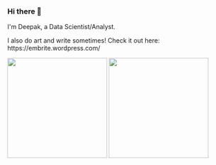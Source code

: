 ### Hi there 👋

I'm Deepak, a Data Scientist/Analyst.<br>

<p> I also do art and write sometimes! Check it out here: https://embrite.wordpress.com/</p>

<span><a href='https://github.com/D-2000-99/Tensorflow-Object-Detection'><img src="https://user-images.githubusercontent.com/68558063/147908433-369c1d67-7e49-4d05-8524-74662ad22a4e.gif" height="225"></a>
<a href='https://github.com/D-2000-99/OpenCV/tree/main/Hand_detect'><img src="https://user-images.githubusercontent.com/68558063/150665643-215eb97c-2969-4409-848a-571a3addea22.gif" height="225"></a></span>


<!-- <span><img src="https://user-images.githubusercontent.com/68558063/147908430-0efd9c1e-9cf0-4276-a453-ab10eaf12ed7.gif" height="250"></span> -->
<!-- <span><img src="https://user-images.githubusercontent.com/68558063/121676318-1b9aba00-cad2-11eb-9cae-ebcdb0544e31.png" width="250" height="250"><span>
<br>
 <img src="https://user-images.githubusercontent.com/68558063/109596251-ddd5df00-7b3b-11eb-8a7e-ea9ed7727fd3.png" height="250"> -->
  
